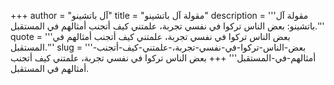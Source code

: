 +++
author = "آل باتشينو"
title = "مقولة آل باتشينو"
description = '''مقولة آل باتشينو: بعض الناس تركوا في نفسي تجربة، علمتني كيف أتجنب أمثالهم في المستقبل.'''
quote = '''بعض الناس تركوا في نفسي تجربة، علمتني كيف أتجنب أمثالهم في المستقبل.'''
slug = '''بعض-الناس-تركوا-في-نفسي-تجربة،-علمتني-كيف-أتجنب-أمثالهم-في-المستقبل'''
+++
بعض الناس تركوا في نفسي تجربة، علمتني كيف أتجنب أمثالهم في المستقبل.
